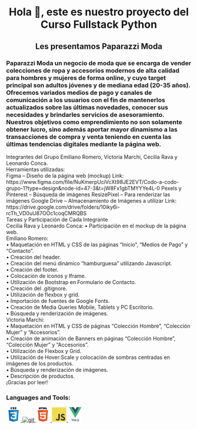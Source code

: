 <h1 align="center">Hola 👋, este es nuestro proyecto del Curso Fullstack Python</h1>
<h2 align="center">Les presentamos Paparazzi Moda</h2>

<h3 align="left">Paparazzi Moda un negocio de moda que se encarga de vender colecciones de ropa y accesorios modernos de alta calidad para hombres y mujeres de forma online, y cuyo target principal son adultos jóvenes y de mediana edad (20-35 años). Ofrecemos variados medios de pago y canales de comunicación a los usuarios con el fin de mantenerlos actualizados sobre las últimas novedades, conocer sus necesidades y brindarles servicios de asesoramiento. Nuestros objetivos como emprendimiento no son solamente obtener lucro, sino además aportar mayor dinamismo a las transacciones de compra y venta teniendo en cuenta las últimas tendencias digitales mediante la página web.</h3>
<p align="left">Integrantes del Grupo
Emiliano Romero, Victoria Marchi, Cecilia Rava y Leonardo Conca. <br>
Herramientas utilizadas: <br>
Figma – Diseño de la página web (mockup)
Link: https://www.figma.com/file/NuKmerpUciVcXt98JE2EVT/Codo-a-codo-grupo-1?type=design&node-id=47-3&t=jW8Fx1gbTMYYYe4L-0
Pexels y Pinterest – Búsqueda de imágenes 
ResizePixel – Para renderizar las imágenes
Google Drive – Almacenamiento de Imágenes a utilizar
Link: https://drive.google.com/drive/folders/10iky6i-rcTh_VD0uU87OOc1coqCMRQBS <br>
Tareas y Participación de Cada Integrante <br>
Cecilia Rava y Leonardo Conca:
•	Participación en el mockup de la página web. <br>
Emiliano Romero:<br>
•	Maquetación en HTML y CSS de las páginas “Inicio”, “Medios de Pago” y “Contacto”.<br>
•	Creación del header.<br>
•	Creación del menú dinámico “hamburguesa” utilizando Javascript.<br>
•	Creación del footer.<br>
•	Colocación de íconos y Iframe.<br>
•	Utilización de Bootstrap en Formulario de Contacto.<br>
•	Creación del .gitignore. <br>
•	Utilización de flexbox y grid.<br>
•	Importación de fuentes de Google Fonts.<br>
•	Creación de Media Queries Mobile, Tablets y PC Escritorio. <br>
•	Búsqueda y renderización de imágenes. <br>
Victoria Marchi: <br>
•	Maquetación en HTML y CSS de páginas “Colección Hombre”, “Colección Mujer” y “Accesorios”.<br>
•	Creación de animación de Banners en páginas “Colección Hombre”, “Colección Mujer” y “Accesorios”.<br>
•	Utilización de Flexbox y Grid.<br>
•	Utilización de Hover:Scale y colocación de sombras centradas en imágenes de los productos.<br>
•	Búsqueda y renderización de imágenes.<br>
•	Descripción de productos.<br>
¡Gracias por leer!
</p>

<h3 align="left">Languages and Tools:</h3>
<p align="left"> <a href="https://www.w3schools.com/css/" target="_blank" rel="noreferrer"> <img src="https://raw.githubusercontent.com/devicons/devicon/master/icons/css3/css3-original-wordmark.svg" alt="css3" width="40" height="40"/> </a> <a href="https://git-scm.com/" target="_blank" rel="noreferrer"> <img src="https://www.vectorlogo.zone/logos/git-scm/git-scm-icon.svg" alt="git" width="40" height="40"/> </a> <a href="https://www.w3.org/html/" target="_blank" rel="noreferrer"> <img src="https://raw.githubusercontent.com/devicons/devicon/master/icons/html5/html5-original-wordmark.svg" alt="html5" width="40" height="40"/> </a> <a href="https://developer.mozilla.org/en-US/docs/Web/JavaScript" target="_blank" rel="noreferrer"> <img src="https://raw.githubusercontent.com/devicons/devicon/master/icons/javascript/javascript-original.svg" alt="javascript" width="40" height="40"/> </a> <a href="https://vuejs.org/" target="_blank" rel="noreferrer"> <img src="https://raw.githubusercontent.com/devicons/devicon/master/icons/vuejs/vuejs-original-wordmark.svg" alt="vuejs" width="40" height="40"/> </a> </p>
